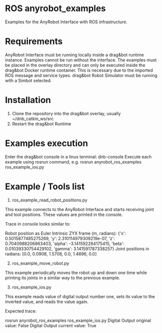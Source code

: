 # ROS anyrobot_examples

Examples for the AnyRobot Interface with ROS infrastructure.

# Requirements

AnyRobot Interface must be running locally inside a drag&bot runtime instance. Examples cannot be run without the interface.
The examples must be placed in the overlay directory and can only be executed inside the drag&bot Docker runtime container. This is necessary due to the imported ROS message and service types.
drag&bot Robot Simulator must be running with a Simbot selected.

# Installation

1. Clone the repository into the drag&bot overlay, usually ~/dnb_catkin_ws/src
2. Restart the drag&bot Runtime

# Examples execution

Enter the drag&bot console in a linux terminal: dnb-console
Execute each example using rosrun command, e.g. rosrun anyrobot_ros_examples ros_example_ios.py

# Example / Tools list

1. ros_example_read_robot_positions.py

This example connects to the AnyRobot Interface and starts receiving joint and tool positions. These values are printed in the console.

Trace in console looks similar to:

Robot position as Euler Intrinsic ZYX frame (m, radians): {'x': 0.5015877485275269, 'y': 2.310114979309219e-07, 'z': 0.7040988206863403, 'alpha': -3.141592264175415, 'beta': 0.01039330754429102, 'gamma': 3.141591787338257}
Joint positions in radians: [0.0, 0.0908, 1.5708, 0.0, 1.4696, 0.0]

2. ros_example_move_robot.py

This example periodically moves the robot up and down one time while printing its joints in a similar way to the previous example.

3. ros_example_ios.py

This example reads value of digital output number one, sets its value to the inverted value, and reads the value again.

Expected trace:

rosrun anyrobot_ros_examples ros_example_ios.py
Digital Output original value: False
Digital Output current value: True
